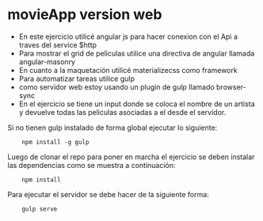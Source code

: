 # movieApp version web

* En este ejercicio utilicé angular js para hacer conexion con el Api a traves del service $http
* Para mostrar el grid de peliculas utilice una directiva de angular llamada angular-masonry
* En cuanto a la maquetación utilicé materializecss como framework
* Para automatizar tareas utilice gulp
* como servidor web estoy usando un plugin de gulp llamado browser-sync
* En el ejercicio se tiene un input donde se coloca el nombre de un artista y devuelve todas las peliculas asociadas a el desde el servidor.


Si no tienen gulp instalado de forma global ejecutar lo siguiente:

```npm
	npm install -g gulp
```

Luego de clonar el repo para poner en marcha el ejercicio se deben instalar las dependencias como se muestra a continuación:

```npm
	npm install
```

Para ejecutar el servidor se debe hacer de la siguiente forma:

```gulp
	gulp serve
```


